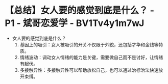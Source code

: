 # 【总结】女人要的感觉到底是什么？ - P1 - 斌哥恋爱学 - BV1Tv4y1m7wJ

-   女人要的感觉到底是什么？
    1.  基因上的吸引：女人被吸引的开关不仅限于外貌，还包括才华和金钱等特质。
    2.  情绪波动：调动女人情绪的能力是关键，需要做自己而不是讨好，让情绪有起伏。
    3.  多接触异性：多接触异性可以帮助放松自己，也可以通过治标治法快速放开束缚。